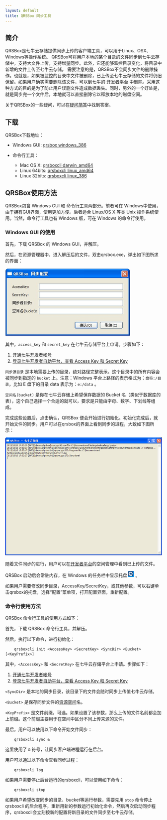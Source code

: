 ```yaml
---
layout: default
title: QRSBox 同步工具
---
```



## 简介

QRSBox是七牛云存储提供同步上传的客户端工具，可以用于Linux、OSX、Windows等操作系统。
QRSBox可将用户本地的某个目录的文件同步到七牛云存储中，支持大文件上传，支持增量同步。此外，它还能够监控目录变化，将目录中新增的文件上传至七牛云存储。
需要注意的是，QRSBox不会同步文件的删除操作。也就是，如果被监控的目录中文件被删除，已上传至七牛云存储的文件将仍旧保留。如果用户确实需要删除该文件，可以到七牛的 [开发者平台](https://portal.qiniu.com/) 中删除。采用这种方式的目的是为了防止用户误删文件造成数据丢失。同时，另外的一个好处是，就是同步完一个文件后，本地就可以直接删除它以释放本地的磁盘空间。

关于QRSBox的一些疑问，可以在[疑问简答](http://kb.qiniu.com/537ps105)中找到答案。


## 下载

QRSBox下载地址：

- Windows GUI: [qrsbox windows_386](http://open.qiniudn.com/qrsbox-v0.9.0.zip)

- 命令行工具：
    - Mac OS X: [qrsboxcli darwin_amd64](http://open.qiniudn.com/devtools/v2.5.20130921/darwin_amd64/qrsboxcli)
    - Linux 64bits: [qrsboxcli linux_amd64](http://devtools.qiniudn.com/qiniu-devtools-linux_amd64-current.zip)
    - Linux 32bits: [qrsboxcli linux_386](http://devtools.qiniudn.com/qiniu-devtools-linux_386-current.zip)


## QRSBox使用方法

QRSBox包含 Windows GUI 和 命令行工具两部分。前者可在 Windows中使用，由于拥有GUI界面，使用更加方便。后者适合 Linux/OS X 等类 Unix 操作系统使用。当然，命令行工具也有 Windows 版，可在 Windows 的命令行使用。

### Windows GUI 的使用

首先，下载 QRSBox 的 Windows GUI，并解压。

然后，在资源管理器中，进入解压后的文件，双击qrsbox.exe，弹出如下图所求的界面：

<div class="imgwrap"><img src="img/qrsbox-demo.png" alt="qrsbox"/></div>

其中，`access_key` 和 `secret_key` 在七牛云存储平台上申请。步骤如下：

1. [开通七牛开发者帐号](https://portal.qiniu.com/signup)
1. [登录七牛开发者自助平台，查看 Access Key 和 Secret Key](https://portal.qiniu.com/setting/key)

`同步源目录` 是本地需要上传的目录，绝对路径完整表示。这个目录中的所有内容会被同步到指定的 `bucket` 上。注意：Windows 平台上路径的表示格式为：`盘符:/目录`，比如 E 盘下的目录 data 表示为：`e:/data` 。

`空间名(bucket)` 是你在七牛云存储上希望保存数据的 Bucket 名（类似于数据库的表），这个自己选择一个合适的就可以，要求是只能由字母、数字、下划线等组成。

完成这些设置后，点击确认，QRSBox 便会开始进行初始化。初始化完成后，就开始文件的同步。用户可以在qrsbox的界面上看到同步的进程，大致如下图所示：

![查看同步进程](img/qrsbox-sync.png)

随着文件同步的进行，用户可以在[开发者平台](https://portal.qiniu.com/)的空间管理中看到已上传的文件。

QRSBox 启动后会常驻内存，在 Windows 的任务栏中显示托盘 ![托盘](img/qrsbox-icon.png) 。

如果用户需要修改同步目录，AccessKey/SecretKey，或其他参数，可以右键单击qrsbox的托盘，选择“配置”菜单项，打开配置界面，重新配置。

### 命令行使用方法

QRSBox 命令行工具的使用方式如下：

首先，下载 QRSBox 命令行工具，并解压。

然后，执行以下命令，进行初始化：

```
    qrsboxcli init <AccessKey> <SecretKey> <SyncDir> <Bucket> [<KeyPrefix>]
```

其中，`<AccessKey>` 和 `<SecretKey>` 在七牛云存储平台上申请。步骤如下：

1. [开通七牛开发者帐号](https://portal.qiniu.com/signup)
1. [登录七牛开发者自助平台，查看 Access Key 和 Secret Key](https://portal.qiniu.com/setting/key)

`<SyncDir>` 是本地的同步目录，该目录下的文件会随时同步上传值七牛云存储。

`<Bucket>` 是保存同步文件的[资源空间](http://docs.qiniu.com/api/v6/terminology.html#Bucket)名。

`<KeyPrefix>` 是文件前缀，可选。如果设置了该参数，那么上传的文件名前都会加上前缀。这个前缀主要用于在空间中区分不同上传来源的文件。

最后，用户可以使用以下命令开始文件同步：

```
    qrsboxcli sync &
```

这里使用了 `&` 符号，让同步客户端进程运行在后台。

用户可以通过以下命令查看同步过程：

```
    qrsboxcli log
```

如果用户需要停止后台运行的qrsboxcli，可以使用如下命令：

```
    qrsboxcli stop
```

如果用户希望改变同步的目录、bucket等运行参数，需要先用 `stop` 命令停止 qrsboxcli 的后台程序，重新用新的参数运行初始化命令，然后再次启动同步程序，qrsboxcli会立刻按新的配置将新目录的文件同步至七牛云存储。


